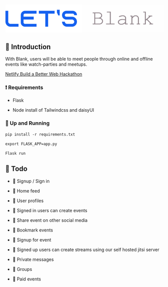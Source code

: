 #

<div align="center">

![LetsBlank](static/letsblank.png)

</div>

## 💙 Introduction

With Blank, users will be able to meet people through online and offline events like watch-parties and meetups.

[Netlify Build a Better Web Hackathon](https://townhall.hashnode.com/netlify-hackathon)

### ❗ Requirements

- Flask

- Node install of Tailwindcss and daisyUI

### 🚀 Up and Running

```shell
pip install -r requirements.txt
```

```shell
export FLASK_APP=app.py
```

```shell
Flask run
```

## 👷 Todo

- 🔲 Signup / Sign in

- 🔲 Home feed

- 🔲 User profiles

- 🔲 Signed in users can create events

- 🔲 Share event on other social media

- 🔲 Bookmark events

- 🔲 Signup for event

- 🔲 Signed up users can create streams using our self hosted jitsi server

- 🔲 Private messages

- 🔲 Groups

- 🔲 Paid events
